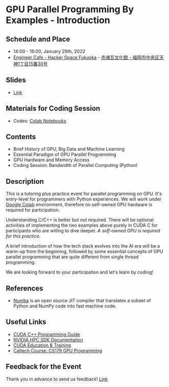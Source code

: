 # GPU Parallel Programming By Examples - Introduction

## Schedule and Place
- 14:00 - 16:00, January 29th, 2022
- [Engineer Cafe - Hacker Space Fukuoka](https://engineercafe.jp/ja/) - [赤煉瓦文化館 - 福岡市中央区天神1丁目15番30号](https://goo.gl/maps/5qXgfFTVxNQgUw5y6)

## Slides
- [Link](https://c1djn.csb.app)

## Materials for Coding Session
- Codes: [Colab Notebooks](https://drive.google.com/drive/folders/16rSgHNhGZJ1QpO2dffnBqikMtvq3w1gS?usp=sharing)

## Contents
- Brief History of GPU, Big Data and Machine Learning
- Essential Paradigm of GPU Parallel Programming
- GPU Hardware and Memory Access
- Coding Session: Bandwidth of Parallel Computing (Python)

## Description
This is a tutoring plus practice event for parallel programming on GPU. It's entry-level for programmers with Python experiences. We will work under [Google Colab](https://colab.research.google.com/?utm_source=scs-index) environment, therefore no self-owned GPU hardware is required for participation.

Understanding C/C++ is better but not required. There will be optional activities of implementing the two examples above purely in CUDA C for participants who are willing to dive deeper. _A self-owned GPU is required for this practice._ 

A brief introduction of how the tech stack evolves into the AI era will be a warm-up from the beginning, followed by some essential concepts of GPU parallel programming that are quite different from single thread programming. 

We are looking forward to your participation and let's learn by coding!


## References
- [Numba](https://numba.pydata.org/) is an open source JIT compiler that translates a subset of Python and NumPy code into fast machine code.

## Useful Links
- [CUDA C++ Programming Guide](https://docs.nvidia.com/cuda/cuda-c-programming-guide/index.html#abstract)
- [NVIDIA HPC SDK Documentation](https://docs.nvidia.com/hpc-sdk/index.html)
- [CUDA Education & Training](https://developer.nvidia.com/cuda-education-training)
- [Caltech Course: CS179 GPU Programming](http://courses.cms.caltech.edu/cs179/)

## Feedback for the Event

Thank you in advance to send us feedback! [Link](https://docs.google.com/forms/d/e/1FAIpQLScAsloqOyWq2t4oqgwlOKRyWkPBMMSq96lF8I5HNJJUl6G63Q/viewform)

